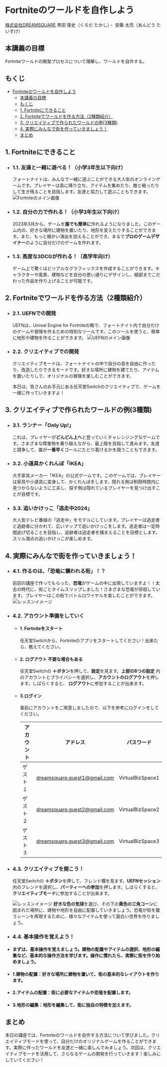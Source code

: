 # Fortniteのワールドを自作しよう

[株式会社DREAMSQUARE](https://dreamsquare.tech)  黒田 隆史（くろだ たかし）・ 安藤 太亮（あんどう たいすけ）

## 本講義の目標

Fortniteワールドの開発プロセスについて理解し、ワールドを自作する。

## もくじ

- [Fortniteのワールドを自作しよう](#fortniteのワールドを自作しよう)
  - [本講義の目標](#本講義の目標)
  - [もくじ](#もくじ)
  - [1. Fortniteにできること](#1-fortniteにできること)
  - [2. Fortniteでワールドを作る方法（2種類紹介）](#2-fortniteでワールドを作る方法2種類紹介)
  - [3. クリエイティブで作られたワールドの例(3種類)](#3-クリエイティブで作られたワールドの例3種類)
  - [4. 実際にみんなで街を作っていきましょう！](#4-実際にみんなで街を作っていきましょう)
  - [まとめ](#まとめ)

## 1. Fortniteにできること

  - ### 1.1. 友達と一緒に遊べる！（小学3年生以下向け）
    フォートナイトは、みんなで一緒に遊ぶことができる大人気のオンラインゲームです。プレイヤーは島に降り立ち、アイテムを集めたり、敵と戦ったりして生き残ることを目指します。友達と協力して遊ぶこともできます。
  ![Fortniteのメイン画像](image/Fortnite_image_top.jpg)

- ### 1.2. 自分の力で作れる！（小学3年生以下向け）

   2023年3月から、ゲームを**誰でも簡単に**作れるようになりました。このゲーム内の、好きな場所に建物を置いたり、地形を変えたりすることができます。また、もっと細かい演出を加えることができ、まるで**プロのゲームデザイナー**のように自分だけのゲームを作れます。

- ### 1.3. 高度な3DCGが作れる！（高学年向け）

  ゲーム上で驚くほどリアルなグラフィックスを作成することができます。キャラクターや風景、建物などを自分の思い通りにデザインし、細部までこだわった作品を作り上げることが可能です。

## 2. Fortniteでワールドを作る方法（2種類紹介）

- ### 2.1. UEFNでの開発

    UEFNは、Unreal Engine for Fortniteの略で、フォートナイト内で自分だけのゲームや冒険を作るための特別なツールです。このツールを使うと、簡単に地形や建物を作ることができます。
    ![UEFNのメイン画像](image/UEFN_image_top.jpg)

- ### 2.2. クリエイティブでの開発

    クリエイティブモードは、フォートナイトの中で自分の島を自由に作ったり、改造したりできるモードです。好きな場所に建物を建てたり、アイテムを置いたりして、オリジナルの冒険を楽しむことができます。

    本日は、皆さんのお手元にある任天堂Switchのクリエイティブで、ゲームを一緒に作っていきますよ！

## 3. クリエイティブで作られたワールドの例(3種類)

- ### 3.1. ランナー「Only Up!」

  これは、プレイヤーが**どんどん上へ**と登っていくチャレンジングなゲームです。さまざまな障害物を乗り越えながら、最上階を目指して進みます。友達と競争して、誰が**一番早く**ゴールにたどり着けるかを競うこともできます。

- ### 3.2. 小道具かくれんぼ「IKEA」

  大手家具メーカー「IKEA」の公式ゲームです。このゲームでは、プレイヤーは家具や小道具に変身して、かくれんぼをします。隠れる側は制限時間内に見つからないように工夫し、探す側は隠れているプレイヤーを見つけ出すことが目標です。

- ### 3.3. 追いかけっこ「逃走中2024」

  大人気テレビ番組の「逃走中」をモデルにしています。プレイヤーは逃走者と追跡者に分かれて、広いマップで追いかけっこをします。逃走者は一定時間逃げ切ることを目指し、追跡者は逃走者を捕まえることを目標とします。スリル満点の追いかけっこが楽しめます。

## 4. 実際にみんなで街を作っていきましょう！

- ### 4.1. 作るのは、「恐竜に襲われる街」！？

    前回の講座で作ってもらった、**恐竜**がゲームの中に出現していますよ！！太古の時代に、街ごとタイムスリップしました！さまざまな恐竜が徘徊しています。プレイヤーはこの街でバトルロワイヤルを楽しむことができます。
     ![レッスンイメージ](image/Lesson_image1.png)

- ### 4.2. アカウント準備をしていく

  - #### 1. Fortniteをスタート

    任天堂Switchから、Fortniteのアプリをスタートしてください！出来たら、教えてください。

  - #### 2. ログアウト 不要な場合もある

    任天堂Switchの **＋ボタン**を押して、**設定**を見ます。**上部の8つの設定** 内のアカウントとプライバシーを選択し、**アカウントのログアウト**を押します。しばらくすると、 **ログアウト**に参加することが出来ます。

  - #### 3.ログイン
    事前にアカウントをご用意しましたので、以下を参考にログインをしてください。

    |アカウント|アドレス                     |パスワード      |
    |----------|----------------------------|---------------|
    |ゲスト１  |dreamsquare.guest1@gmail.com|VirtualBizSpace1|
    |ゲスト２  |dreamsquare.guest2@gmail.com|VirtualBizSpace2|
    |ゲスト３  |dreamsquare.guest3@gmail.com|VirtualBizSpace3|




- ### 4.3. クリエイティブを開こう！

  任天堂Switchの **＋ボタン**を押して、フレンド欄を見ます。**UEFNセッション** 内のフレンドを選択し、**パーティーへの参加**を押します。しばらくすると、 **クリエイティブモード**に参加することが出来ます。

  ![レッスンイメージ](image/Lesson_image3.png)
  **好きな色の気球**を選び、その下の**黄色の三角コーン**に囲まれた場所に、建物や地形を自由に配置していきましょう。恐竜が街を襲うシーンを再現するために、様々なアイテムを使って面白い世界を作りましょう。
  

- ### 4.4. 基本操作を覚えよう！

- #### まずは、基本操作を覚えましょう。建物の配置やアイテムの選択、地形の編集など、基本的な操作方法を学びます。操作に慣れたら、実際に街を作り始めましょう。

- #### 1.建物の配置：好きな場所に建物を置いて、街の基本的なレイアウトを作ります。
- #### 2.アイテムの配置：街に必要なアイテムや恐竜を配置します。
- #### 3.地形の編集：地形を編集して、街に独自の特徴を加えます。

## まとめ

  本日の講座では、Fortniteのワールドを自作する方法について学びました。クリエイティブモードを使って、自分だけのオリジナルゲームを作ることができます。実際に作ったワールドを友達と一緒に楽しんでみましょう。次回は、クリエイティブモードを活用して、さらなるゲームの開発を行っていきます！楽しみにしていてください！
